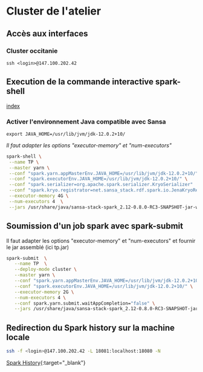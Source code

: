 # Cluster de l'atelier
## Accès aux interfaces

### Cluster occitanie

```
ssh <login>@147.100.202.42    
```

## Execution de la commande interactive spark-shell
[index](./index.md)

### Activer l'environnement Java compatible avec Sansa

```
export JAVA_HOME=/usr/lib/jvm/jdk-12.0.2+10/
```

*Il faut adapter les options "executor-memory" et "num-executors"*

```sh
spark-shell \
 --name TP \
 --master yarn \
 --conf "spark.yarn.appMasterEnv.JAVA_HOME=/usr/lib/jvm/jdk-12.0.2+10/" \
 --conf "spark.executorEnv.JAVA_HOME=/usr/lib/jvm/jdk-12.0.2+10/" \
 --conf "spark.serializer=org.apache.spark.serializer.KryoSerializer"  \
 --conf "spark.kryo.registrator=net.sansa_stack.rdf.spark.io.JenaKryoRegistrator,net.sansa_stack.query.spark.ontop.OntopKryoRegistrator,net.sansa_stack.query.spark.sparqlify.KryoRegistratorSparqlify"  \
 --executor-memory 4G \
 --num-executors 4  \
 --jars /usr/share/java/sansa-stack-spark_2.12-0.8.0-RC3-SNAPSHOT-jar-with-dependencies.jar
```

## Soumission d'un job spark avec spark-submit

Il faut adapter les options "executor-memory" et "num-executors" et fournir le jar assemblé (ici tp.jar)

```sh
spark-submit  \
   --name TP  \
   --deploy-mode cluster \
   --master yarn \
   --conf "spark.yarn.appMasterEnv.JAVA_HOME=/usr/lib/jvm/jdk-12.0.2+10/"  \
   --conf "spark.executorEnv.JAVA_HOME=/usr/lib/jvm/jdk-12.0.2+10/" \
   --executor-memory 2G \
   --num-executors 4 \
   --conf spark.yarn.submit.waitAppCompletion="false" \
   --jars /usr/share/java/sansa-stack-spark_2.12-0.8.0-RC3-SNAPSHOT-jar-with-dependencies.jar <path/tp.jar>
```


## Redirection du Spark history sur la machine locale

```sh
ssh -f <login>@147.100.202.42 -L 18081:localhost:18080 -N
```

[Spark History](http://localhost:18081/){:target="_blank"}